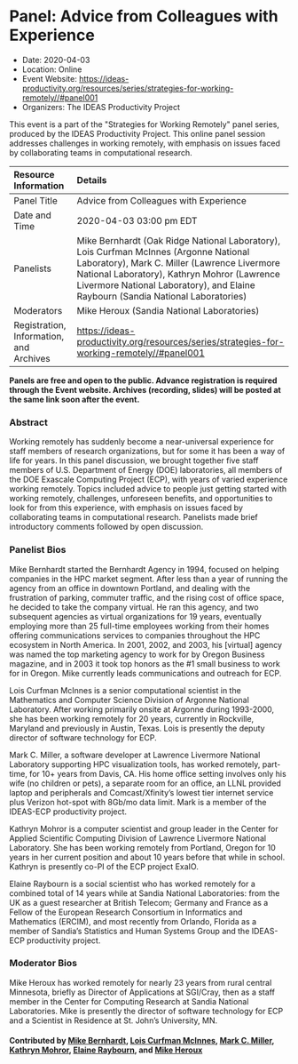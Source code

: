 















			   

<!-- Note: this label does NOT include the trailing colon -->





<!-- Note: this label does NOT include the trailing colon -->





# Panel: Advice from Colleagues with Experience

- Date: 2020-04-03
- Location: Online
- Event Website: https://ideas-productivity.org/resources/series/strategies-for-working-remotely//#panel001
- Organizers: The IDEAS Productivity Project
			   
This event is a part of the "Strategies for Working Remotely" 
panel series, produced by the IDEAS Productivity
Project.
This online panel session addresses challenges in working remotely, with emphasis on issues faced by collaborating teams in computational research.

Resource Information | Details
:--- | :---			   
Panel Title | Advice from Colleagues with Experience
Date and Time | 2020-04-03 03:00 pm EDT
Panelists | Mike Bernhardt (Oak Ridge National Laboratory), Lois Curfman McInnes (Argonne National Laboratory), Mark C. Miller (Lawrence Livermore National Laboratory), Kathryn Mohror (Lawrence Livermore National Laboratory),  and Elaine Raybourn (Sandia National Laboratories)
Moderators | Mike Heroux (Sandia National Laboratories)
Registration, Information, and Archives | 	<https://ideas-productivity.org/resources/series/strategies-for-working-remotely//#panel001>	   

**Panels are free and open to the public. Advance registration is required through the Event website. Archives (recording, slides) will be posted at the same link soon after the event.**

### Abstract
<p>Working remotely has suddenly become a near-universal experience for
staff members of research organizations, but for some it has been a
way of life for years.  In this panel discussion, we brought together
five staff members of U.S. Department of Energy (DOE) laboratories,
all members of the DOE Exascale Computing Project (ECP), with years of
varied experience working remotely.  Topics included advice to people
just getting started with working remotely, challenges, unforeseen
benefits, and opportunities to look for from this experience, with
emphasis on issues faced by collaborating teams in computational
research.  Panelists made brief introductory comments followed by open
discussion.</p>



### Panelist Bios
<p>Mike Bernhardt started the Bernhardt Agency in 1994, focused on
helping companies in the HPC market segment. After less than a year of
running the agency from an office in downtown Portland, and dealing
with the frustration of parking, commuter traffic, and the rising cost
of office space, he decided to take the company virtual.  He ran this
agency, and two subsequent agencies as virtual organizations for 19
years, eventually employing more than 25 full-time employees working
from their homes offering communications services to companies
throughout the HPC ecosystem in North America.  In 2001, 2002, and
2003, his [virtual] agency was named the top marketing agency to work
for by Oregon Business magazine, and in 2003 it took top honors as the
#1 small business to work for in Oregon.  Mike currently leads
communications and outreach for ECP.</p>
<p>Lois Curfman McInnes is a senior computational scientist in the
Mathematics and Computer Science Division of Argonne National
Laboratory.  After working primarily onsite at Argonne during
1993-2000, she has been working remotely for 20 years, currently in
Rockville, Maryland and previously in Austin, Texas.  Lois is
presently the deputy director of software technology for ECP.</p>
<p>Mark C. Miller, a software developer at Lawrence Livermore National
Laboratory supporting HPC visualization tools, has worked remotely,
part-time, for 10+ years from Davis, CA.  His home office setting
involves only his wife (no children or pets), a separate room for an
office, an LLNL provided laptop and peripherals and Comcast/Xfinity’s
lowest tier internet service plus Verizon hot-spot with 8Gb/mo data
limit.  Mark is a member of the IDEAS-ECP productivity project.</p>
<p>Kathryn Mohror is a computer scientist and group leader in the Center
for Applied Scientific Computing Division of Lawrence Livermore
National Laboratory. She has been working remotely from Portland,
Oregon for 10 years in her current position and about 10 years before
that while in school.  Kathryn is presently co-PI of the ECP project
ExaIO.</p>
<p>Elaine Raybourn is a social scientist who has worked remotely for a
combined total of 14 years while at Sandia National Laboratories: from
the UK as a guest researcher at British Telecom; Germany and France as
a Fellow of the European Research Consortium in Informatics and
Mathematics (ERCIM), and most recently from Orlando, Florida as a
member of Sandia’s Statistics and Human Systems Group and the
IDEAS-ECP productivity project.</p>

    


### Moderator Bios
<!-- Bio for panel 1 -->
<p>Mike Heroux has worked remotely for nearly 23 years from rural central
Minnesota, briefly as Director of Applications at SGI/Cray, then as a
staff member in the Center for Computing Research at Sandia National
Laboratories. Mike is presently the director of software technology
for ECP and a Scientist in Residence at St. John’s University, MN.</p>

    

#### Contributed by [Mike Bernhardt](https://github.com/mikeb650 "Mike Bernhardt GitHub profile"), [Lois Curfman McInnes](https://github.com/curfman "Lois Curfman McInnes GitHub profile"), [Mark C. Miller](https://github.com/markcmiller86 "Mark C. Miller GitHub profile"), [Kathryn Mohror](https://github.com/kathrynmohror "Kathryn Mohror GitHub profile"), [Elaine Raybourn](https://github.com/elaineraybourn "Elaine Raybourn GitHub profile"), and [Mike Heroux](https://github.com/maherou "Mike Heroux GitHub profile")

<!---
Publish: yes
Categories: skills
Topics: online learning
Level: 2
Prerequisites: default
Aggregate: none
--->






